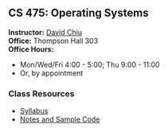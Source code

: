 ## CS 475: Operating Systems

**Instructor:** [David Chiu](https://davidtchiu.github.io)\
**Office:** Thompson Hall 303\
**Office Hours:** 
  - Mon/Wed/Fri 4:00 - 5:00; Thu 9:00 - 11:00
  - Or, by appointment

### Class Resources
  - [Syllabus](syllabus)
  - [Notes and Sample Code](https://canvas.pugetsound.edu)

<!-- David's schedule generator! Do not touch -->
<span id="schedule">&nbsp;</span>
<script type="text/javascript" src="../calendar.js"></script>
<script type="text/javascript" src="schedule.js"></script>
<!-- End -->
